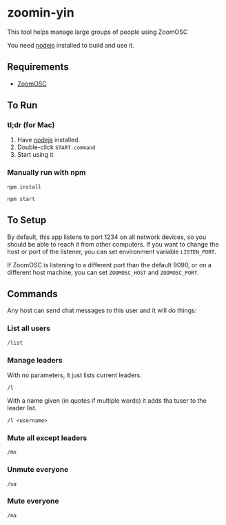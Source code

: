 # zoomin-yin

This tool helps manage large groups of people using ZoomOSC

You need [nodejs](https://nodejs.org/en/) installed to build and use it.

## Requirements

- [ZoomOSC](https://www.liminalet.com/zoomosc)

## To Run

### tl;dr (for Mac)

1. Have [nodejs](https://nodejs.org/en/) installed.
2. Double-click `START.command`
3. Start using it

### Manually run with npm

```
npm install
```

```
npm start
```

## To Setup

By default, this app listens to port 1234 on all network devices, so you should be able to reach it
from other computers. If you want to change the host or port of the listener, you can set
environment variable `LISTEN_PORT`.

If ZoomOSC is listening to a different port than the default 9090, or on a different host machine,
you can set `ZOOMOSC_HOST` and `ZOOMOSC_PORT`.


## Commands

Any host can send chat messages to this user and it will do things:

### List all users
```
/list
```

### Manage leaders

With no parameters, it just lists current leaders.

```
/l
```

With a name given (in quotes if multiple words) it adds tha tuser to the leader list.
```
/l <username>
```

### Mute all except leaders
```
/mx
```

### Unmute everyone
```
/ua

```

### Mute everyone
```
/ma

```
